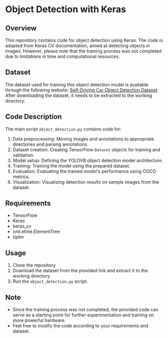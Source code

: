 # Object Detection with Keras

## Overview
This repository contains code for object detection using Keras. The code is adapted from Keras CV documentation, aimed at detecting objects in images. However, please note that the training process was not completed due to limitations in time and computational resources.

## Dataset
The dataset used for training this object detection model is available through the following website: [Self-Driving Car Object Detection Dataset](https://public.roboflow.com/object-detection/self-driving-car). After downloading the dataset, it needs to be extracted to the working directory.

## Code Description
The main script `object_detection.py` contains code for:

1. Data preprocessing: Moving images and annotations to appropriate directories and parsing annotations.
2. Dataset creation: Creating TensorFlow `Dataset` objects for training and validation.
3. Model setup: Defining the YOLOV8 object detection model architecture.
4. Training: Training the model using the prepared dataset.
5. Evaluation: Evaluating the trained model's performance using COCO metrics.
6. Visualization: Visualizing detection results on sample images from the dataset.

## Requirements
- TensorFlow
- Keras
- keras_cv
- xml.etree.ElementTree
- tqdm

## Usage
1. Clone the repository.
2. Download the dataset from the provided link and extract it to the working directory.
3. Run the `object_detection.py` script.

## Note
- Since the training process was not completed, the provided code can serve as a starting point for further experimentation and training on more powerful hardware.
- Feel free to modify the code according to your requirements and dataset.
